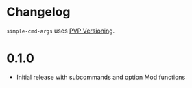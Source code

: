 # Changelog

`simple-cmd-args` uses [PVP Versioning][1].

0.1.0
=====
* Initial release with subcommands and option Mod functions

[1]: https://pvp.haskell.org
